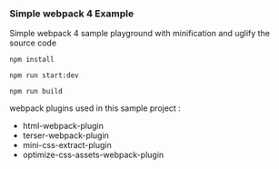 ### Simple webpack 4 Example

Simple webpack 4 sample playground with minification and uglify the source code


```
npm install

npm run start:dev

npm run build
```

webpack plugins used in this sample project :

- html-webpack-plugin
- terser-webpack-plugin 
- mini-css-extract-plugin 
- optimize-css-assets-webpack-plugin
